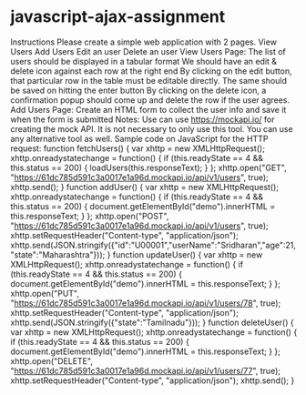 # javascript-ajax-assignment
Instructions Please create a simple web application with 2 pages.  View Users Add Users Edit an user Delete an user View Users Page:  The list of users should be displayed in a tabular format We should have an edit &amp; delete icon against each row at the right end By clicking on the edit button, that particular row in the table must be editable directly. The same should be saved on hitting the enter button By clicking on the delete icon, a confirmation popup should come up and delete the row if the user agrees.  Add Users Page:  Create an HTML form to collect the user info and save it when the form is submitted  Notes:  Use can use https://mockapi.io/ for creating the mock API. It is not necessary to only use this tool. You can use any alternative tool as well.    Sample code on JavaScript  for the HTTP request:  function fetchUsers() { var xhttp = new XMLHttpRequest(); xhttp.onreadystatechange = function() { if (this.readyState == 4 &amp;&amp; this.status == 200) { loadUsers(this.responseText); } }; xhttp.open("GET", "https://61dc785d591c3a0017e1a96d.mockapi.io/api/v1/users", true); xhttp.send(); } function addUser() { var xhttp = new XMLHttpRequest(); xhttp.onreadystatechange = function() { if (this.readyState == 4 &amp;&amp; this.status == 200) { document.getElementById("demo").innerHTML = this.responseText; } }; xhttp.open("POST", "https://61dc785d591c3a0017e1a96d.mockapi.io/api/v1/users", true); xhttp.setRequestHeader("Content-type", "application/json"); xhttp.send(JSON.stringify({"id":"U00001","userName":"Sridharan","age":21,"state":"Maharashtra"})); } function updateUser() { var xhttp = new XMLHttpRequest(); xhttp.onreadystatechange = function() { if (this.readyState == 4 &amp;&amp; this.status == 200) { document.getElementById("demo").innerHTML = this.responseText; } }; xhttp.open("PUT", "https://61dc785d591c3a0017e1a96d.mockapi.io/api/v1/users/78", true); xhttp.setRequestHeader("Content-type", "application/json"); xhttp.send(JSON.stringify({"state":"Tamilnadu"})); } function deleteUser() { var xhttp = new XMLHttpRequest(); xhttp.onreadystatechange = function() { if (this.readyState == 4 &amp;&amp; this.status == 200) { document.getElementById("demo").innerHTML = this.responseText; } }; xhttp.open("DELETE", "https://61dc785d591c3a0017e1a96d.mockapi.io/api/v1/users/77", true); xhttp.setRequestHeader("Content-type", "application/json"); xhttp.send(); }
